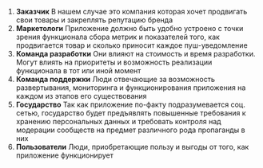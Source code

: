 1. **Заказчик**
   В нашем случае это компания которая хочет продвигать свои товары и закреплять репутацию бренда
2. **Маркетологи**
   Приложение должно быть удобно устроено с точки зрения функционала сбора метрик и показателей того, как продвигается товар и сколько приносит каждое пуш-уведомление
3. **Команда разработки**
   Они влияют на стоимость и время разработки. Могут влиять на приоритеты и возможность реализации функционала в тот или иной момент
4. **Команда поддержки**
   Люди отвечающие за возможность развертывания, мониторинга и функционирования приложения на каждом из этапов его существования
5. **Государство**
   Так как приложение по-факту подразумевается соц. сетью, государство будет предъявлять повышенные требования к хранению персональных данных и требовать контроля над модерации сообществ на предмет различного рода пропаганды в них
6. **Пользователи**
   Люди, приобретающие пользу и выгоды от того, как приложение функционирует